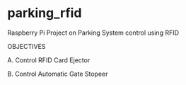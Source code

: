 # parking_rfid
Raspberry Pi Project on Parking System control using RFID 


OBJECTIVES

A. Control RFID Card Ejector 


B. Control Automatic Gate Stopeer 
